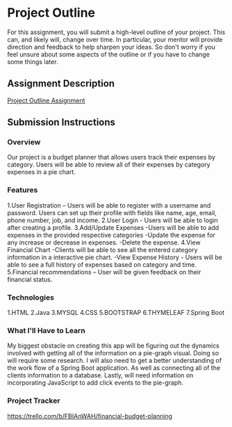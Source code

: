 # Project Outline
For this assignment, you will submit a high-level outline of your project. This can, and likely will, change over time. In particular, your mentor will provide direction and feedback to help sharpen your ideas. So don't worry if you feel unsure about some aspects of the outline or if you have to change some things later.

## Assignment Description
[Project Outline Assignment](https://education.launchcode.org/liftoff/modules/assignments/project-outline)

## Submission Instructions

### Overview
Our project is a budget planner that allows users track their expenses by category. Users will be able to review all of their expenses by category expenses in a pie chart.
### Features
1.User Registration – Users will be able to register with a username and password. Users can set up their profile with fields like name, age, email, phone number, job, and income.
2.User Login - Users will be able to login after creating a profile.
 3.Add/Update Expenses
-Users will be able to add expenses in the provided respective categories
 -Update the expense for any increase or decrease in expenses.
 -Delete the expense.
 4.View Financial Chart
-Clients will be able to see all the entered category information in a interactive pie chart.
-View Expense History - Users will be able to see a full history of expenses based on category and time.
 5.Financial recommendations – User will be given feedback on their financial status.
 ### Technologies
 1.HTML
 2.Java
 3.MYSQL
 4.CSS
 5.BOOTSTRAP
 6.THYMELEAF
 7.Spring Boot
### What I'll Have to Learn
   My biggest obstacle on creating this app will be figuring out the dynamics involved with getting all of the 
information on a pie-graph visual. Doing so will require some research.
   I will also need to get a better understanding of the work flow of a Spring Boot application. As well
as connecting all of the clients information to a database. 
   Lastly, will need information on incorporating JavaScript to add click events to the pie-graph.
### Project Tracker
https://trello.com/b/FBIAnWAH/financial-budget-planning
